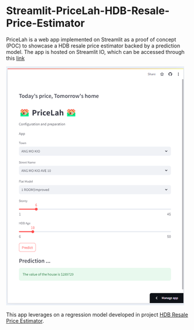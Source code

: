 # Streamlit-PriceLah-HDB-Resale-Price-Estimator

PriceLah is a web app implemented on Streamlit as a proof of concept (POC) to showcase a HDB resale price estimator backed by a prediction model. The app is hosted on Streamlit IO, which can be accessed through this [link](https://pricelah-hdb-resale-price-estimator.streamlit.app/)

![Screenshot of PriceLah App (developed using Streamlit)](./image/PriceLah_Screenshot.png)

This app leverages on a regression model developed in project [HDB Resale Price Estimator](https://github.com/cy-chin/HDB-Resale-Price-Estimator).


